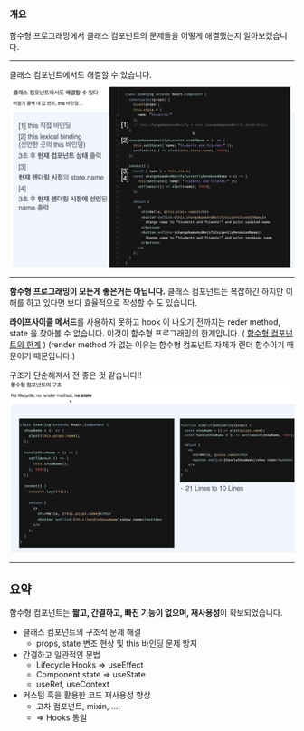 ### 개요
함수형 프로그래밍에서 클래스 컴포넌트의 문제들을 어떻게 해결했는지 알아보겠습니다.

---
클래스 컴포넌트에서도 해결할 수 있습니다.
![](../image/스크린샷%202024-01-21%20215507.png)

---
**함수형 프로그래밍이 모든게 좋은거는 아닙니다.**
클래스 컴포넌트는 복잡하긴 하지만 이해를 하고 있다면 보다 효율적으로 작성할 수 도 있습니다.

**라이프사이클 메서드**를 사용하지 못하고 hook 이 나오기 전까지는 reder method, state 을 찾아볼 수 없습니다. 이것이 함수형 프로그래밍의 한계입니다.
( [함수형 컴포넌트의 한계](함수형%20컴포넌트의%20한계.md) )
(render method 가 없는 이유는 함수형 컴포넌트 자체가 렌더 함수이기 때문이기 때문입니다.)

구조가 단순해져서 전 좋은 것 같습니다!!
![](../image/스크린샷%202024-01-21%20220222.png)


---
## 요약
함수형 컴포넌트는 **짧고, 간결하고, 빠진 기능이 없으며, 재사용성**이 확보되었습니다.
* 클래스 컴포넌트의 구조적 문제 해결
	* props, state 변조 현상 및 this 바인딩 문제 방지
* 간결하고 일관적인 문법
	* Lifecycle Hooks => useEffect
	* Component.state => useState 
	* useRef, useContext
* 커스텀 훅을 활용한 코드 재사용성 향상
	* 고차 컴포넌트, mixin, ....
	* => Hooks 통일